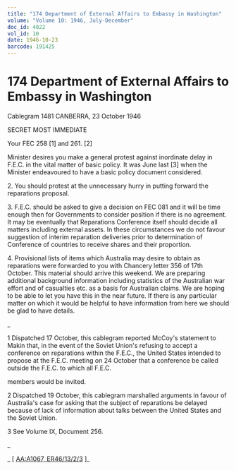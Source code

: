 ```yaml
---
title: "174 Department of External Affairs to Embassy in Washington"
volume: "Volume 10: 1946, July-December"
doc_id: 4022
vol_id: 10
date: 1946-10-23
barcode: 191425
---
```


# 174 Department of External Affairs to Embassy in Washington

Cablegram 1481 CANBERRA, 23 October 1946

SECRET MOST IMMEDIATE

Your FEC 258 [1] and 261. [2]

Minister desires you make a general protest against inordinate delay in F.E.C. in the vital matter of basic policy. It was June last [3] when the Minister endeavoured to have a basic policy document considered.

2\. You should protest at the unnecessary hurry in putting forward the reparations proposal.

3\. F.E.C. should be asked to give a decision on FEC 081 and it will be time enough then for Governments to consider position if there is no agreement. It may be eventually that Reparations Conference itself should decide all matters including external assets. In these circumstances we do not favour suggestion of interim reparation deliveries prior to determination of Conference of countries to receive shares and their proportion.

4\. Provisional lists of items which Australia may desire to obtain as reparations were forwarded to you with Chancery letter 356 of 17th October. This material should arrive this weekend. We are preparing additional background information including statistics of the Australian war effort and of casualties etc. as a basis for Australian claims. We are hoping to be able to let you have this in the near future. If there is any particular matter on which it would be helpful to have information from here we should be glad to have details.

_

1 Dispatched 17 October, this cablegram reported McCoy's statement to Makin that, in the event of the Soviet Union's refusing to accept a conference on reparations within the F.E.C., the United States intended to propose at the F.E.C. meeting on 24 October that a conference be called outside the F.E.C. to which all F.E.C.

members would be invited.

2 Dispatched 19 October, this cablegram marshalled arguments in favour of Australia's case for asking that the subject of reparations be delayed because of lack of information about talks between the United States and the Soviet Union.

3 See Volume IX, Document 256.

_

_ [ [AA:A1067, ER46/13/2/3](http://www.naa.gov.au/cgi-bin/Search?O=I&Number=191425) ]_
